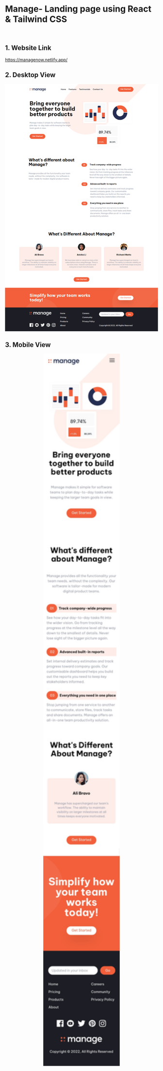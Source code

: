 # Manage- Landing page using React & Tailwind CSS

<br>

## 1. Website Link

https://managenow.netlify.app/

## 2. Desktop View

<img src="src/images/Desktop_View.png">

## 3. Mobile View

<p align="center">
    <img src="src/images/Mobileview.jpg" width="50%">
</p>
